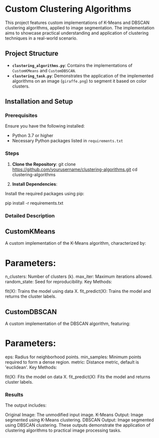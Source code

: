 # Custom Clustering Algorithms

This project features custom implementations of K-Means and DBSCAN clustering algorithms, applied to image segmentation. The implementation aims to showcase practical understanding and application of clustering techniques in a real-world scenario.

## Project Structure

- **`clustering_algorithms.py`**: Contains the implementations of `CustomKMeans` and `CustomDBSCAN`.
- **`clustering_task.py`**: Demonstrates the application of the implemented algorithms on an image (`giraffe.png`) to segment it based on color clusters.

## Installation and Setup

### Prerequisites

Ensure you have the following installed:
- Python 3.7 or higher
- Necessary Python packages listed in `requirements.txt`

### Steps

1. **Clone the Repository**:
   git clone https://github.com/yourusername/clustering-algorithms.git
   cd clustering-algorithms

2. **Install Dependencies**:

Install the required packages using pip:

  pip install -r requirements.txt



### Detailed Description
## CustomKMeans
A custom implementation of the K-Means algorithm, characterized by:

# Parameters:

n_clusters: Number of clusters (k).
max_iter: Maximum iterations allowed.
random_state: Seed for reproducibility.
Key Methods:

fit(X): Trains the model using data X.
fit_predict(X): Trains the model and returns the cluster labels.

## CustomDBSCAN
A custom implementation of the DBSCAN algorithm, featuring:

# Parameters:

eps: Radius for neighborhood points.
min_samples: Minimum points required to form a dense region.
metric: Distance metric, default is 'euclidean'.
Key Methods:

fit(X): Fits the model on data X.
fit_predict(X): Fits the model and returns cluster labels.

### Results

The output includes:

Original Image: The unmodified input image.
K-Means Output: Image segmented using K-Means clustering.
DBSCAN Output: Image segmented using DBSCAN clustering.
These outputs demonstrate the application of clustering algorithms to practical image processing tasks.
